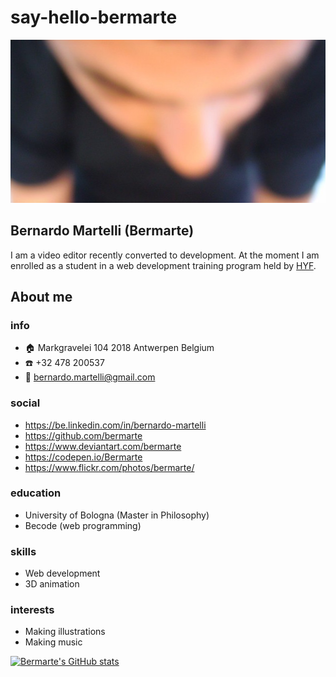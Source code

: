 # say-hello-bermarte
![profile](./img/profile.jpg)

## Bernardo Martelli (Bermarte)

I am a video editor recently converted to development. At the moment I am enrolled as a student in a web development training program held by [HYF](https://hackyourfuture.be/). 

## About me
### info
- :house: Markgravelei 104 2018 Antwerpen Belgium
- :phone: +32 478 200537
- :postal_horn: bernardo.martelli@gmail.com
### social
- https://be.linkedin.com/in/bernardo-martelli
- https://github.com/bermarte
- https://www.deviantart.com/bermarte
- https://codepen.io/Bermarte
- https://www.flickr.com/photos/bermarte/

### education
- University of Bologna (Master in Philosophy)
- Becode (web programming)

### skills
- Web development
- 3D animation

### interests
- Making illustrations
- Making music

[![Bermarte's GitHub stats](https://github-readme-stats.vercel.app/api?username=bermarte&font=lato)](https://github.com/bermarte/github-readme-stats)